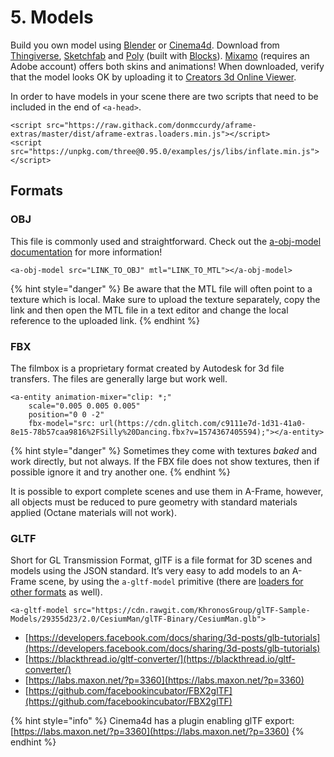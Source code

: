 # 5. Models

Build you own model using [Blender](https://www.blender.org/) or [Cinema4d](https://www.maxon.net/en-us/products/cinema-4d/overview/). Download from [Thingiverse](http://thingiverse.com/), [Sketchfab](https://sketchfab.com/search?features=downloadable+animated&q=low+poly&sort_by=-pertinence&type=models) and [Poly](https://poly.google.com/) \(built with [Blocks](https://arvr.google.com/blocks/)\). [Mixamo](https://www.mixamo.com/) \(requires an Adobe account\) offers both skins and animations! When downloaded, verify that the model looks OK by uploading it to [Creators 3d Online Viewer](https://www.creators3d.com/online-viewer).

In order to have models in your scene there are two scripts that need to be included in the end of `<a-head>`.

```markup
<script src="https://raw.githack.com/donmccurdy/aframe-extras/master/dist/aframe-extras.loaders.min.js"></script>
<script src="https://unpkg.com/three@0.95.0/examples/js/libs/inflate.min.js"></script>
```

## Formats

### OBJ

This file is commonly used and straightforward. Check out the [a-obj-model documentation](https://github.com/aframevr/aframe/blob/master/docs/components/obj-model.md) for more information! 

```markup
<a-obj-model src="LINK_TO_OBJ" mtl="LINK_TO_MTL"></a-obj-model>
```

{% hint style="danger" %}
Be aware that the MTL file will often point to a texture which is local. Make sure to upload the texture separately, copy the link and then open the MTL file in a text editor and change the local reference to the uploaded link.
{% endhint %}

### FBX

The filmbox is a proprietary format created by Autodesk for 3d file transfers. The files are generally large but work well. 

```markup
<a-entity animation-mixer="clip: *;" 
    scale="0.005 0.005 0.005"
    position="0 0 -2"
    fbx-model="src: url(https://cdn.glitch.com/c9111e7d-1d31-41a0-8e15-78b57caa9816%2FSilly%20Dancing.fbx?v=1574367405594);"></a-entity>    
```

{% hint style="danger" %}
Sometimes they come with textures _baked_ and work directly, but not always. If the FBX file does not show textures, then if possible ignore it and try another one.
{% endhint %}

It is possible to export complete scenes and use them in A-Frame, however, all objects must be reduced to pure geometry with standard materials applied \(Octane materials will not work\).

### GLTF

Short for GL Transmission Format, glTF is a file format for 3D scenes and models using the JSON standard. It’s very easy to add models to an A-Frame scene, by using the `a-gltf-model` primitive \(there are [loaders for other formats](https://aframe.io/docs/0.8.0/introduction/models.html) as well\).

```markup
<a-gltf-model src="https://cdn.rawgit.com/KhronosGroup/glTF-Sample-Models/29355d23/2.0/CesiumMan/glTF-Binary/CesiumMan.glb">
```

* [https://developers.facebook.com/docs/sharing/3d-posts/glb-tutorials](https://developers.facebook.com/docs/sharing/3d-posts/glb-tutorials)
* [https://blackthread.io/gltf-converter/](https://blackthread.io/gltf-converter/)
* [https://labs.maxon.net/?p=3360](https://labs.maxon.net/?p=3360)
* [https://github.com/facebookincubator/FBX2glTF](https://github.com/facebookincubator/FBX2glTF)

{% hint style="info" %}
Cinema4d has a plugin enabling glTF export: [https://labs.maxon.net/?p=3360](https://labs.maxon.net/?p=3360)
{% endhint %}

